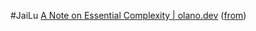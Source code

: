 #JaiLu [A Note on Essential Complexity | olano.dev](https://olano.dev/blog/a-note-on-essential-complexity) ([from](https://news.ycombinator.com/item?id=40711661))